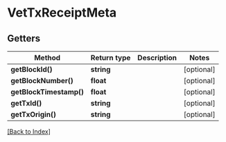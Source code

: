 # VetTxReceiptMeta

## Getters

Method | Return type | Description | Notes
------------ | ------------- | ------------- | -------------
**getBlockId()** | **string** |  | [optional]
**getBlockNumber()** | **float** |  | [optional]
**getBlockTimestamp()** | **float** |  | [optional]
**getTxId()** | **string** |  | [optional]
**getTxOrigin()** | **string** |  | [optional]

[[Back to Index]](../index.md)

